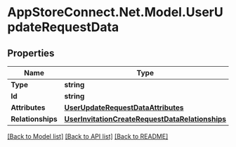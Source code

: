 # AppStoreConnect.Net.Model.UserUpdateRequestData

## Properties

Name | Type | Description | Notes
------------ | ------------- | ------------- | -------------
**Type** | **string** |  | 
**Id** | **string** |  | 
**Attributes** | [**UserUpdateRequestDataAttributes**](UserUpdateRequestDataAttributes.md) |  | [optional] 
**Relationships** | [**UserInvitationCreateRequestDataRelationships**](UserInvitationCreateRequestDataRelationships.md) |  | [optional] 

[[Back to Model list]](../README.md#documentation-for-models) [[Back to API list]](../README.md#documentation-for-api-endpoints) [[Back to README]](../README.md)

